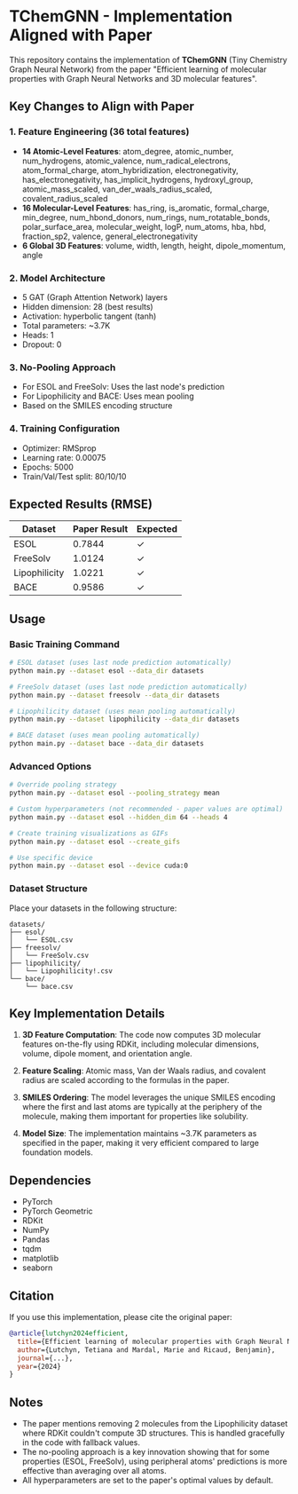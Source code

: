 # TChemGNN - Implementation Aligned with Paper

This repository contains the implementation of **TChemGNN** (Tiny Chemistry Graph Neural Network) from the paper "Efficient learning of molecular properties with Graph Neural Networks and 3D molecular features".

## Key Changes to Align with Paper

### 1. **Feature Engineering (36 total features)**
   - **14 Atomic-Level Features**: atom_degree, atomic_number, num_hydrogens, atomic_valence, num_radical_electrons, atom_formal_charge, atom_hybridization, electronegativity, has_electronegativity, has_implicit_hydrogens, hydroxyl_group, atomic_mass_scaled, van_der_waals_radius_scaled, covalent_radius_scaled
   - **16 Molecular-Level Features**: has_ring, is_aromatic, formal_charge, min_degree, num_hbond_donors, num_rings, num_rotatable_bonds, polar_surface_area, molecular_weight, logP, num_atoms, hba, hbd, fraction_sp2, valence, general_electronegativity
   - **6 Global 3D Features**: volume, width, length, height, dipole_momentum, angle

### 2. **Model Architecture**
   - 5 GAT (Graph Attention Network) layers
   - Hidden dimension: 28 (best results)
   - Activation: hyperbolic tangent (tanh)
   - Total parameters: ~3.7K
   - Heads: 1
   - Dropout: 0

### 3. **No-Pooling Approach**
   - For ESOL and FreeSolv: Uses the last node's prediction
   - For Lipophilicity and BACE: Uses mean pooling
   - Based on the SMILES encoding structure

### 4. **Training Configuration**
   - Optimizer: RMSprop
   - Learning rate: 0.00075
   - Epochs: 5000
   - Train/Val/Test split: 80/10/10

## Expected Results (RMSE)

| Dataset | Paper Result | Expected |
|---------|--------------|----------|
| ESOL | 0.7844 | ✓ |
| FreeSolv | 1.0124 | ✓ |
| Lipophilicity | 1.0221 | ✓ |
| BACE | 0.9586 | ✓ |

## Usage

### Basic Training Command

```bash
# ESOL dataset (uses last node prediction automatically)
python main.py --dataset esol --data_dir datasets

# FreeSolv dataset (uses last node prediction automatically)
python main.py --dataset freesolv --data_dir datasets

# Lipophilicity dataset (uses mean pooling automatically)
python main.py --dataset lipophilicity --data_dir datasets

# BACE dataset (uses mean pooling automatically)
python main.py --dataset bace --data_dir datasets
```

### Advanced Options

```bash
# Override pooling strategy
python main.py --dataset esol --pooling_strategy mean

# Custom hyperparameters (not recommended - paper values are optimal)
python main.py --dataset esol --hidden_dim 64 --heads 4

# Create training visualizations as GIFs
python main.py --dataset esol --create_gifs

# Use specific device
python main.py --dataset esol --device cuda:0
```

### Dataset Structure

Place your datasets in the following structure:
```
datasets/
├── esol/
│   └── ESOL.csv
├── freesolv/
│   └── FreeSolv.csv
├── lipophilicity/
│   └── Lipophilicity!.csv
└── bace/
    └── bace.csv
```

## Key Implementation Details

1. **3D Feature Computation**: The code now computes 3D molecular features on-the-fly using RDKit, including molecular dimensions, volume, dipole moment, and orientation angle.

2. **Feature Scaling**: Atomic mass, Van der Waals radius, and covalent radius are scaled according to the formulas in the paper.

3. **SMILES Ordering**: The model leverages the unique SMILES encoding where the first and last atoms are typically at the periphery of the molecule, making them important for properties like solubility.

4. **Model Size**: The implementation maintains ~3.7K parameters as specified in the paper, making it very efficient compared to large foundation models.

## Dependencies

- PyTorch
- PyTorch Geometric
- RDKit
- NumPy
- Pandas
- tqdm
- matplotlib
- seaborn

## Citation

If you use this implementation, please cite the original paper:

```bibtex
@article{lutchyn2024efficient,
  title={Efficient learning of molecular properties with Graph Neural Networks and 3D molecular features},
  author={Lutchyn, Tetiana and Mardal, Marie and Ricaud, Benjamin},
  journal={...},
  year={2024}
}
```

## Notes

- The paper mentions removing 2 molecules from the Lipophilicity dataset where RDKit couldn't compute 3D structures. This is handled gracefully in the code with fallback values.
- The no-pooling approach is a key innovation showing that for some properties (ESOL, FreeSolv), using peripheral atoms' predictions is more effective than averaging over all atoms.
- All hyperparameters are set to the paper's optimal values by default.